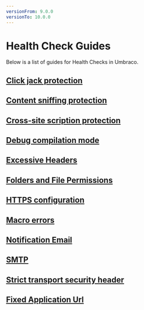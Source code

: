 ```yaml
---
versionFrom: 9.0.0
versionTo: 10.0.0
---
```


# Health Check Guides

Below is a list of guides for Health Checks in Umbraco.

## [Click jack protection](ClickJackingProtection.md)

## [Content sniffing protection](ContentSniffingProtection.md)

## [Cross-site scription protection](CrossSiteScriptingProtection.md)

## [Debug compilation mode](DebugCompilationMode.md)

## [Excessive Headers](ExcessiveHeaders.md)

## [Folders and File Permissions](FolderAndFilePermissions.md)

## [HTTPS configuration](HttpsConfiguration.md)

## [Macro errors](MacroErrors.md)

## [Notification Email](NotificationEmail.md)

## [SMTP](SMTP.md)

## [Strict transport security header](StrictTransportSecurityHeader.md)

## [Fixed Application Url](FixedApplicationUrl.md)

